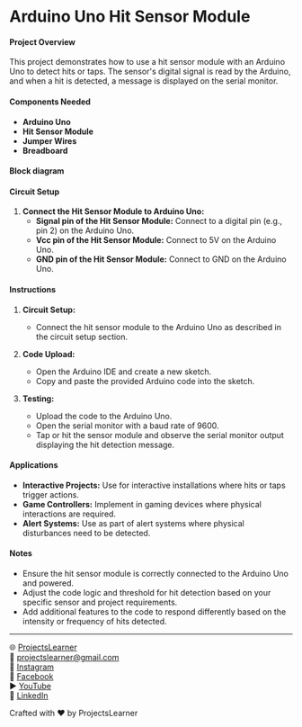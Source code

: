 # Arduino Uno Hit Sensor Module

#### Project Overview

This project demonstrates how to use a hit sensor module with an Arduino Uno to detect hits or taps. The sensor's digital signal is read by the Arduino, and when a hit is detected, a message is displayed on the serial monitor.

#### Components Needed

- **Arduino Uno**
- **Hit Sensor Module**
- **Jumper Wires**
- **Breadboard**

#### Block diagram


#### Circuit Setup

1. **Connect the Hit Sensor Module to Arduino Uno:**
   - **Signal pin of the Hit Sensor Module:** Connect to a digital pin (e.g., pin 2) on the Arduino Uno.
   - **Vcc pin of the Hit Sensor Module:** Connect to 5V on the Arduino Uno.
   - **GND pin of the Hit Sensor Module:** Connect to GND on the Arduino Uno.

#### Instructions

1. **Circuit Setup:**
   - Connect the hit sensor module to the Arduino Uno as described in the circuit setup section.

2. **Code Upload:**
   - Open the Arduino IDE and create a new sketch.
   - Copy and paste the provided Arduino code into the sketch.

3. **Testing:**
   - Upload the code to the Arduino Uno.
   - Open the serial monitor with a baud rate of 9600.
   - Tap or hit the sensor module and observe the serial monitor output displaying the hit detection message.

#### Applications

- **Interactive Projects:** Use for interactive installations where hits or taps trigger actions.
- **Game Controllers:** Implement in gaming devices where physical interactions are required.
- **Alert Systems:** Use as part of alert systems where physical disturbances need to be detected.

#### Notes

- Ensure the hit sensor module is correctly connected to the Arduino Uno and powered.
- Adjust the code logic and threshold for hit detection based on your specific sensor and project requirements.
- Add additional features to the code to respond differently based on the intensity or frequency of hits detected.

---

🌐 [ProjectsLearner](https://projectslearner.com/learn/arduino-uno-hit-sensor-module)  
📧 [projectslearner@gmail.com](mailto:projectslearner@gmail.com)  
📸 [Instagram](https://www.instagram.com/projectslearner/)  
📘 [Facebook](https://www.facebook.com/projectslearner)  
▶️ [YouTube](https://www.youtube.com/@ProjectsLearner)  
📘 [LinkedIn](https://www.linkedin.com/in/projectslearner)

Crafted with ❤️ by ProjectsLearner